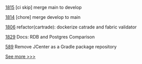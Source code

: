 
[1815](https://github.com/hyperledger/bevel/pull/1815) [ci skip] merge main to develop

[1814](https://github.com/hyperledger/bevel/pull/1814) [chore] merge develop to main

[1806](https://github.com/hyperledger/cactus/pull/1806) refactor(cartrade): dockerize catrade and fabric validator

[1829](https://github.com/hyperledger/iroha/pull/1829) Docs: RDB and Postgres Comparison

[589](https://github.com/hyperledger/fabric-samples/pull/589) Remove JCenter as a Gradle package repository


[See more >>>](https://start-here.hyperledger.org/pull-requests)

